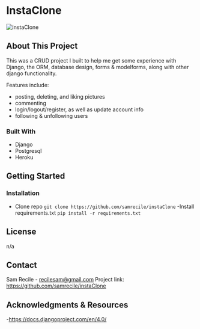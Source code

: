 # InstaClone
![instaClone](https://user-images.githubusercontent.com/41307771/194507159-688ff360-b676-4eba-8764-b7559fc9259c.jpg)

## About This Project
This was a CRUD project I built to help me get some experience with Django, the ORM, database design, forms & modelforms, along with other django functionality. 

Features include:
- posting, deleting, and liking pictures
- commenting
- login/logout/register, as well as update account info
- following & unfollowing users

### Built With
-	Django
- Postgresql
- Heroku

## Getting Started

### Installation
- Clone repo
`git clone https://github.com/samrecile/instaClone`
-Install requirements.txt
`pip install -r requirements.txt`

## License
n/a

## Contact
Sam Recile - recilesam@gmail.com
Project link: https://github.com/samrecile/instaClone

## Acknowledgments & Resources
-https://docs.djangoproject.com/en/4.0/

